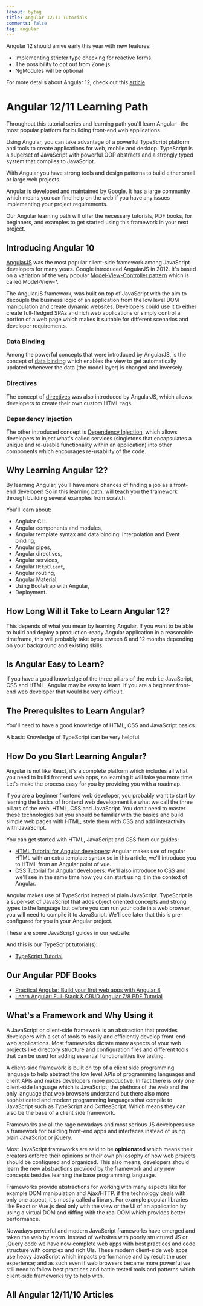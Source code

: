```yaml
---
layout: bytag
title: Angular 12/11 Tutorials
comments: false
tag: angular
---
```


Angular 12 should arrive early this year with new features:

- Implementing stricter type checking for reactive forms.
- The possibility to opt out from Zone.js 
- NgModules will be optional

For more details about Angular 12, check out this [article](https://shabang.substack.com/p/whats-new-with-angular-12-eb9)

# Angular 12/11 Learning Path

Throughout this tutorial series and learning path you'll learn Angular--the most popular platform for building front-end web applications 

Using Angular, you can take advantage of a powerful TypeScript platform and tools to create applications for web, mobile and desktop. TypeScript is a superset of JavaScript with powerful OOP abstracts and a strongly typed system that compiles to JavaScript.

With Angular you have strong tools and design patterns to build either small or large web projects. 


Angular is developed and maintained by Google. It has a large community which means you can find help on the web if you have any issues implementing your project requirements.

Our Angular learning path will offer the necessary tutorials, PDF books, for beginners, and examples to get started using this framework in your next project.

## <a name="Introducing_Angular"> Introducing Angular 10</a>

[AngularJS](https://angularjs.org/) was the most popular client-side framework among JavaScript developers for many years. Google introduced AngularJS in 2012. It's based on a variation of the very popular [Model-View-Controller pattern](https://en.wikipedia.org/wiki/Model%E2%80%93view%E2%80%93controller) which is called Model-View-*.

The AngularJS framework, was built on top of JavaScript with the aim to decouple the business logic of an application from the low level DOM manipulation and create dynamic websites. Developers could use it to either create full-fledged SPAs and rich web applications or simply control a portion of a web page which makes it suitable for different scenarios and developer requirements.

### Data Binding

Among the powerful concepts that were introduced by AngularJS, is the concept of [data binding](https://docs.angularjs.org/guide/databinding) which enables the view to get automatically updated whenever the data (the model layer) is changed and inversely.
  
### Directives

The concept of [directives](https://docs.angularjs.org/guide/directive) was also introduced by AngularJS, which allows developers to create their own custom HTML tags.

### Dependency Injection

The other introduced concept is [Dependency Injection](https://docs.angularjs.org/guide/di), which allows developers to inject what's called services (singletons that encapsulates a unique and re-usable functionality within an application) into other components which encourages re-usability of the code.

## Why Learning Angular 12?

By learning Angular, you'll have more chances of finding a job as a front-end developer! So in this learning path, will teach you the framework through building several examples from scratch.

You'll learn about: 

- Anglular CLI.
- Angular components and modules, 
- Angular template syntax and data binding: Interpolation and Event binding, 
- Angular pipes,
- Angular directives,
- Angular services,
- Angular `HttpClient`,
- Angular routing,
- Angular Material,
- Using Bootstrap with Angular,
- Deployment.

## How Long Will it Take to Learn Angular 12?

This depends of what you mean by learning Angular. If you want to be able to build and deploy a production-ready Angular application in a reasonable timeframe, this will probably take byou etween 6 and 12 months depending on your background and existing skills.

## Is Angular Easy to Learn?

If you have a good knowledge of the three pillars of the web i.e JavaScript, CSS and HTML, Angular may be easy to learn. If you are a beginner front-end web developer that would be very difficult. 

## The Prerequisites to Learn Angular?

You'll need to have a good knowledge of HTML, CSS and JavaScript basics. 

A basic Knowledge of TypeScript can be very helpful.


## How Do you Start Learning Angular?

Angular is not like React, it's a complete platform which includes all what you need to build frontend web apps, so learning it will take you more time. Let's make the process easy for you by providing you with a roadmap.

If you are a beginner frontend web developer, you probably want to start by learning the basics of frontend web development i.e what we call the three pillars of the web, HTML, CSS and JavaScript. You don't need to master these technologies but you should be familiar with the basics and build simple web pages with HTML, style them with CSS and add interactivity with JavaScript.

You can get started with HTML, JavaScript and CSS from our guides:

- <a href="https://www.techiediaries.com/html-tutorial/">HTML Tutorial for Angular developers</a>: Angular makes use of regular HTML with an extra template syntax so in this article, we'll introduce you to HTML from an Angular point of vue.
- <a href="https://www.techiediaries.com/css-tutorial/">CSS Tutorial for Angular developers</a>: We'll also introduce to CSS and we'll see in the same time how you can start using it in the context of Angular.

Angular makes use of TypeScript instead of plain JavaScript. TypeScript is a super-set of JavaScript that adds object oriented concepts and strong types to the language but before you can run your code in a web browser, you will need to compile it to JavaScript. We'll see later that this is pre-configured for you in your Angular project.

These are some JavaScript guides in our website:

And this is our TypeScript tutorial(s):

- <a href="https://www.techiediaries.com/typescript-tutorial/">TypeScript Tutorial</a>



## Our Angular PDF Books

- <a href="https://www.techiediaries.com/angular-book-build-your-first-web-apps/">Practical Angular: Build your first web apps with Angular 8</a>
- <a href="https://www.techiediaries.com/angular-6-tutorial-pdf/">Learn Angular: Full-Stack & CRUD Angular 7/8 PDF Tutorial</a>

## <a id="What_Is_JavaScript_Framework" name="What_Is_JavaScript_Framework">What's a Framework and Why Using it</a>

A JavaScript or client-side framework is an abstraction that provides developers with a set of tools to easily and efficiently develop front-end web applications. Most frameworks dictate many aspects of your web projects like directory structure and configuration files and different tools that can be used for adding essential functionalities like testing.

A client-side framework is built on top of a client side programming language to help abstract the low level APIs of programming languages and client APIs and makes developers more productive. In fact there is only one client-side language which is JavaScript; the plethora of the web and the only language that web browsers understand but there also more sophisticated and modern programming languages that compile to JavaScript such as TypeScript and CoffeeScript. Which means they can also be the base of a client side framework.

Frameworks are all the rage nowadays and most serious JS developers use a framework for building front-end apps and interfaces instead of using plain JavaScript or jQuery.

Most JavaScript frameworks are said to be **opinionated** which means their creators enforce their opinions or their own philosophy of how web projects should be configured and organized. This also means, developers should learn the new abstractions provided by the framework and any new concepts besides learning the base programming language.

Frameworks provide abstractions for working with many aspects like for example DOM manipulation and Ajax/HTTP. if the technology deals with only one aspect, it's mostly called a library. For example popular libraries like React or Vue.js deal only with the view or the UI of an application by using a virtual DOM and diffing with the real DOM which provides better performance.

Nowadays powerful and modern JavaScript frameworks have emerged and taken the web by storm. Instead of websites with poorly structured JS or jQuery code we have now complete web apps with best practices and code structure with complex and rich UIs. These modern client-side web apps use heavy JavaScript which impacts performance and by result the user experience; and as such even if web browsers became more powerful we still need to follow best practices and battle tested tools and patterns which client-side frameworks try to help with.

## All Angular 12/11/10 Articles

